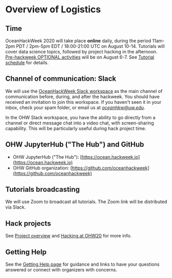 # Overview of Logistics

## Time

OceanHackWeek 2020 will take place **online** daily, during the period 11am-2pm PDT / 2pm-5pm EDT / 18:00-21:00 UTC on August 10-14. Tutorials will cover data science topics, followed by project hacking in the afternoon. [Pre-hackweek OPTIONAL activities](/schedule/#pre-hackweek-optional-tutorials) will be on August 6-7. See [Tutorial schedule](/schedule/#tutorials) for details.

## Channel of communication: Slack

We will use the [OceanHackWeek Slack workspace](http://oceanhackweek.slack.com/) as the main channel of communication before, during, and after the hackweek. You should have received an invitation to join this workspace. If you haven't seen it in your inbox, check your spam folder, or email us at *oceanhkw@uw.edu*.

In the OHW Slack workspace, you have the ability to go directly from a channel or direct message chat into a video chat, with screen-sharing capability. This will be particularly useful during hack project time.

## OHW JupyterHub ("The Hub") and GitHub

- OHW JupyterHub ("The Hub"): [https://ocean.hackweek.io](https://ocean.hackweek.io)
- OHW GitHub organization: [https://github.com/oceanhackweek](https://github.com/oceanhackweek)

## Tutorials broadcasting

We will use Zoom to broadcast all tutorials. The Zoom link will be distributed via Slack.

## Hack projects

See [Project overview](/projects/overview/) and [Hacking at OHW20](/projects/steps/) for more info.

## Getting Help

See the [Getting Help page](getting_help.md) for guidance and links to have your questions answered or connect with organizers with concerns.
